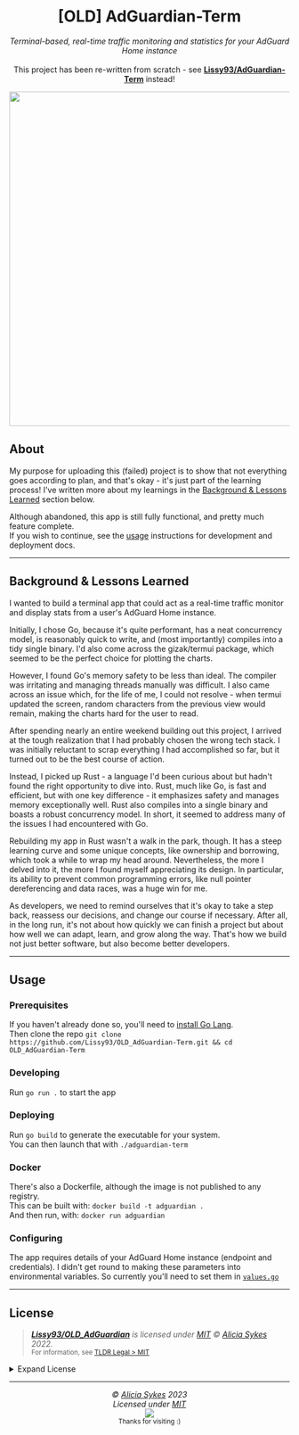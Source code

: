<h1 align="center">[OLD] AdGuardian-Term</h1>
<p align="center">
	<i>Terminal-based, real-time traffic monitoring and statistics for your AdGuard Home instance</i><br><br>
  This project has been re-written from scratch - see <b><a href="https://github.com/Lissy93/AdGuardian-Term">Lissy93/AdGuardian-Term</a></b> instead!
</p>

<p align="center">
  <img width="600" src="https://i.ibb.co/BykbdjF/Screenshot-from-2023-06-03-22-57-07.png" >
</p>

## About

My purpose for uploading this (failed) project is to show that not everything goes according to plan, and that's okay - it's just part of the learning process!
I've written more about my learnings in the [Background & Lessons Learned](#background-lessons-learned) section below.

Although abandoned, this app is still fully functional, and pretty much feature complete.<br>
If you wish to continue, see the [usage](#usage) instructions for development and deployment docs.

---

## Background & Lessons Learned

I wanted to build a terminal app that could act as a real-time traffic monitor and display stats from a user's AdGuard Home instance.

Initially, I chose Go, because it's quite performant, has a neat concurrency model, is reasonably quick to write, and (most importantly) compiles into a tidy single binary. I'd also come across the gizak/termui package, which seemed to be the perfect choice for plotting the charts.

However, I found Go's memory safety to be less than ideal. The compiler was irritating and managing threads manually was difficult. I also came across an issue which, for the life of me, I could not resolve - when termui updated the screen, random characters from the previous view would remain, making the charts hard for the user to read.

After spending nearly an entire weekend building out this project, I arrived at the tough realization that I had probably chosen the wrong tech stack. I was initially reluctant to scrap everything I had accomplished so far, but it turned out to be the best course of action.

Instead, I picked up Rust - a language I'd been curious about but hadn't found the right opportunity to dive into. Rust, much like Go, is fast and efficient, but with one key difference - it emphasizes safety and manages memory exceptionally well. Rust also compiles into a single binary and boasts a robust concurrency model. In short, it seemed to address many of the issues I had encountered with Go.

Rebuilding my app in Rust wasn't a walk in the park, though. It has a steep learning curve and some unique concepts, like ownership and borrowing, which took a while to wrap my head around. Nevertheless, the more I delved into it, the more I found myself appreciating its design. In particular, its ability to prevent common programming errors, like null pointer dereferencing and data races, was a huge win for me.

As developers, we need to remind ourselves that it's okay to take a step back, reassess our decisions, and change our course if necessary. After all, in the long run, it's not about how quickly we can finish a project but about how well we can adapt, learn, and grow along the way. That's how we build not just better software, but also become better developers.

---

## Usage

### Prerequisites
If you haven't already done so, you'll need to [install Go Lang](https://go.dev/doc/install).<br>
Then clone the repo `git clone https://github.com/Lissy93/OLD_AdGuardian-Term.git && cd OLD_AdGuardian-Term`

### Developing
Run `go run .` to start the app

### Deploying
Run `go build` to generate the executable for your system.<br>
You can then launch that with `./adguardian-term`

### Docker
There's also a Dockerfile, although the image is not published to any registry.<br>
This can be built with: `docker build -t adguardian .`<br>
And then run, with: `docker run adguardian`

### Configuring
The app requires details of your AdGuard Home instance (endpoint and credentials).
I didn't get round to making these parameters into environmental variables.
So currently you'll need to set them in [`values.go`](https://github.com/Lissy93/OLD_AdGuardian-Term/blob/main/values/values.go)

---

## License

> _**[Lissy93/OLD_AdGuardian](https://github.com/Lissy93/OLD_AdGuardian)** is licensed under [MIT](https://github.com/Lissy93/OLD_AdGuardian/blob/master/LICENSE) © [Alicia Sykes](https://aliciasykes.com) 2022._<br>
> <sup align="right">For information, see <a href="https://tldrlegal.com/license/mit-license">TLDR Legal > MIT</a></sup>

<details>
<summary>Expand License</summary>

```
The MIT License (MIT)
Copyright (c) Alicia Sykes <alicia@omg.com> 

Permission is hereby granted, free of charge, to any person obtaining a copy 
of this software and associated documentation files (the "Software"), to deal 
in the Software without restriction, including without limitation the rights 
to use, copy, modify, merge, publish, distribute, sub-license, and/or sell 
copies of the Software, and to permit persons to whom the Software is furnished 
to do so, subject to the following conditions:

The above copyright notice and this permission notice shall be included install 
copies or substantial portions of the Software.

THE SOFTWARE IS PROVIDED "AS IS", WITHOUT WARRANTY OF ANY KIND, EXPRESS OR IMPLIED,
INCLUDING BUT NOT LIMITED TO THE WARRANTIES OF MERCHANT ABILITY, FITNESS FOR A
PARTICULAR PURPOSE AND NON INFRINGEMENT. IN NO EVENT SHALL THE AUTHORS OR COPYRIGHT
HOLDERS BE LIABLE FOR ANY CLAIM, DAMAGES OR OTHER LIABILITY, WHETHER IN AN ACTION
OF CONTRACT, TORT OR OTHERWISE, ARISING FROM, OUT OF OR IN CONNECTION WITH THE
SOFTWARE OR THE USE OR OTHER DEALINGS IN THE SOFTWARE.
```

</details>

---

<!-- License + Copyright -->
<p  align="center">
  <i>© <a href="https://aliciasykes.com">Alicia Sykes</a> 2023</i><br>
  <i>Licensed under <a href="https://gist.github.com/Lissy93/143d2ee01ccc5c052a17">MIT</a></i><br>
  <a href="https://github.com/lissy93"><img src="https://i.ibb.co/4KtpYxb/octocat-clean-mini.png" /></a><br>
  <sup>Thanks for visiting :)</sup>
</p>

<!-- Dinosaur -->
<!-- 
                        . - ~ ~ ~ - .
      ..     _      .-~               ~-.
     //|     \ `..~                      `.
    || |      }  }              /       \  \
(\   \\ \~^..'                 |         }  \
 \`.-~  o      /       }       |        /    \
 (__          |       /        |       /      `.
  `- - ~ ~ -._|      /_ - ~ ~ ^|      /- _      `.
              |     /          |     /     ~-.     ~- _
              |_____|          |_____|         ~ - . _ _~_-_
-->

